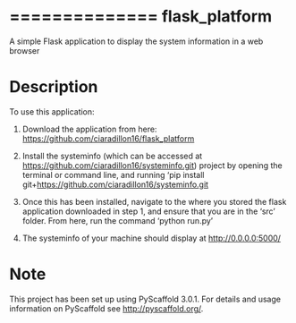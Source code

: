 ==============
flask_platform
==============


A simple Flask application to display the system information in a web browser


Description
===========

To use this application:

1) Download the application from here: https://github.com/ciaradillon16/flask_platform

2) Install the systeminfo (which can be accessed at https://github.com/ciaradillon16/systeminfo.git) project by opening the terminal or command line, and running ‘pip install git+https://github.com/ciaradillon16/systeminfo.git

3) Once this has been installed, navigate to the where you stored the flask application downloaded in step 1, and ensure that you are in the ‘src’ folder. From here, run the command ‘python run.py’

4) The systeminfo of your machine should display at http://0.0.0.0:5000/ 


Note
====

This project has been set up using PyScaffold 3.0.1. For details and usage
information on PyScaffold see http://pyscaffold.org/.
